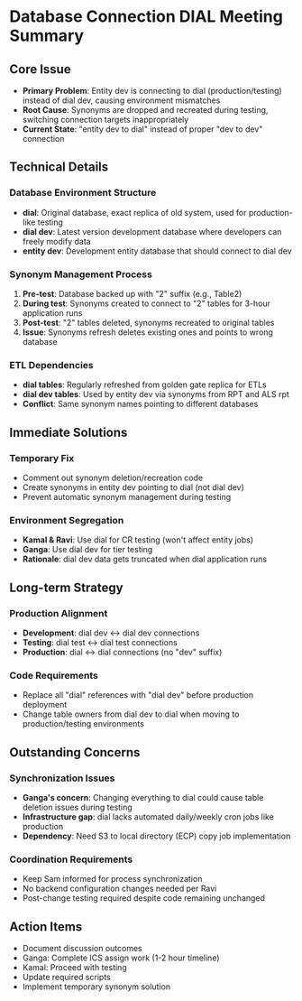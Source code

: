 # Database Connection DIAL Meeting Summary

## Core Issue
- **Primary Problem**: Entity dev is connecting to dial (production/testing) instead of dial dev, causing environment mismatches
- **Root Cause**: Synonyms are dropped and recreated during testing, switching connection targets inappropriately
- **Current State**: "entity dev to dial" instead of proper "dev to dev" connection

## Technical Details

### Database Environment Structure
- **dial**: Original database, exact replica of old system, used for production-like testing
- **dial dev**: Latest version development database where developers can freely modify data
- **entity dev**: Development entity database that should connect to dial dev

### Synonym Management Process
1. **Pre-test**: Database backed up with "2" suffix (e.g., Table2)
2. **During test**: Synonyms created to connect to "2" tables for 3-hour application runs
3. **Post-test**: "2" tables deleted, synonyms recreated to original tables
4. **Issue**: Synonyms refresh deletes existing ones and points to wrong database

### ETL Dependencies
- **dial tables**: Regularly refreshed from golden gate replica for ETLs
- **dial dev tables**: Used by entity dev via synonyms from RPT and ALS rpt
- **Conflict**: Same synonym names pointing to different databases

## Immediate Solutions

### Temporary Fix
- Comment out synonym deletion/recreation code
- Create synonyms in entity dev pointing to dial (not dial dev)
- Prevent automatic synonym management during testing

### Environment Segregation
- **Kamal & Ravi**: Use dial for CR testing (won't affect entity jobs)
- **Ganga**: Use dial dev for tier testing
- **Rationale**: dial dev data gets truncated when dial application runs

## Long-term Strategy

### Production Alignment
- **Development**: dial dev ↔ dial dev connections
- **Testing**: dial test ↔ dial test connections  
- **Production**: dial ↔ dial connections (no "dev" suffix)

### Code Requirements
- Replace all "dial" references with "dial dev" before production deployment
- Change table owners from dial dev to dial when moving to production/testing environments

## Outstanding Concerns

### Synchronization Issues
- **Ganga's concern**: Changing everything to dial could cause table deletion issues during testing
- **Infrastructure gap**: dial lacks automated daily/weekly cron jobs like production
- **Dependency**: Need S3 to local directory (ECP) copy job implementation

### Coordination Requirements
- Keep Sam informed for process synchronization
- No backend configuration changes needed per Ravi
- Post-change testing required despite code remaining unchanged

## Action Items
- Document discussion outcomes
- Ganga: Complete ICS assign work (1-2 hour timeline)
- Kamal: Proceed with testing
- Update required scripts
- Implement temporary synonym solution
